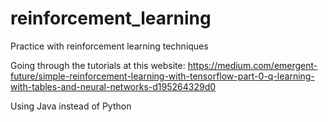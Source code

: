 # reinforcement_learning
Practice with reinforcement learning techniques

Going through the tutorials at this website: https://medium.com/emergent-future/simple-reinforcement-learning-with-tensorflow-part-0-q-learning-with-tables-and-neural-networks-d195264329d0

Using Java instead of Python
